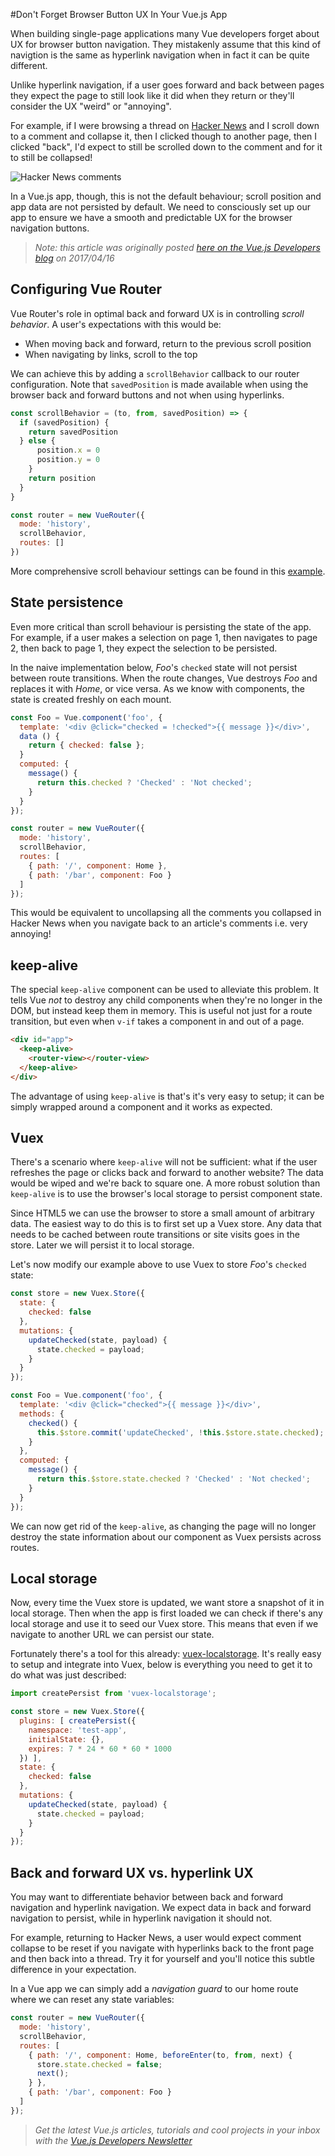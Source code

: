#Don't Forget Browser Button UX In Your Vue.js App

When building single-page applications many Vue developers forget about UX for browser button navigation. They mistakenly assume that this kind of navigtion is the same as hyperlink navigation when in fact it can be quite different. 

Unlike hyperlink navigation, if a user goes forward and back between pages they expect the page to still look like it did when they return or they'll consider the UX "weird" or "annoying".

For example, if I were browsing a thread on [Hacker News](http://news.ycombinator.com) and I scroll down to a comment and collapse it, then I clicked though to another page, then I clicked "back", I'd expect to still be scrolled down to the comment and for it to still be collapsed!

![Hacker News comments](http://vuejsdevelopers.com/images/posts/page_nav_1.png)

In a Vue.js app, though, this is not the default behaviour; scroll position and app data are not persisted by default. We need to consciously set up our app to ensure we have a smooth and predictable UX for the browser navigation buttons.

> *Note: this article was originally posted [here on the Vue.js Developers blog](http://vuejsdevelopers.com/2017/04/16/vue-js-browser-button-ux/?jsdojo_id=cjs_bbn) on 2017/04/16*

## Configuring Vue Router

Vue Router's role in optimal back and forward UX is in controlling *scroll behavior*. A user's expectations with this would be:

<!--more-->

- When moving back and forward, return to the previous scroll position
- When navigating by links, scroll to the top

We can achieve this by adding a `scrollBehavior` callback to our router configuration. Note that `savedPosition` is made available when using the browser back and forward buttons and not when using hyperlinks.

```js
const scrollBehavior = (to, from, savedPosition) => {
  if (savedPosition) {
    return savedPosition
  } else {
      position.x = 0
      position.y = 0
    }
    return position
  }
}

const router = new VueRouter({
  mode: 'history',
  scrollBehavior,
  routes: []
})
```

More comprehensive scroll behaviour settings can be found in this [example](https://github.com/vuejs/vue-router/blob/dev/examples/scroll-behavior/app.js).

## State persistence

Even more critical than scroll behaviour is persisting the state of the app. For example, if a user makes a selection on page 1, then navigates to page 2, then back to page 1, they expect the selection to be persisted. 

In the naive implementation below, *Foo*'s `checked` state will not persist between route transitions. When the route changes, Vue destroys *Foo* and replaces it with *Home*, or vice versa. As we know with components, the state is created freshly on each mount.


```js
const Foo = Vue.component('foo', {
  template: '<div @click="checked = !checked">{{ message }}</div>',
  data () {
    return { checked: false }; 
  }
  computed: {
    message() {
      return this.checked ? 'Checked' : 'Not checked';
    }
  }
});

const router = new VueRouter({
  mode: 'history',
  scrollBehavior,
  routes: [
    { path: '/', component: Home },
    { path: '/bar', component: Foo }
  ]
});
```

This would be equivalent to uncollapsing all the comments you collapsed in Hacker News when you navigate back to an article's comments i.e. very annoying!

## keep-alive

The special `keep-alive` component can be used to alleviate this problem. It tells Vue *not* to destroy any child components when they're no longer in the DOM, but instead keep them in memory. This is useful not just for a route transition, but even when `v-if` takes a component in and out of a page.

```html
<div id="app">
  <keep-alive>
    <router-view></router-view>
  </keep-alive>
</div>
```

The advantage of using `keep-alive` is that's it's very easy to setup; it can be simply wrapped around a component and it works as expected.

## Vuex

There's a scenario where `keep-alive` will not be sufficient: what if the user refreshes the page or clicks back and forward to another website? The data would be wiped and we're back to square one. A more robust solution than `keep-alive` is to use the browser's local storage to persist component state. 

Since HTML5 we can use the browser to store a small amount of arbitrary data. The easiest way to do this is to first set up a Vuex store. Any data that needs to be cached between route transitions or site visits goes in the store. Later we will persist it to local storage.

Let's now modify our example above to use Vuex to store *Foo*'s `checked` state:

```js
const store = new Vuex.Store({
  state: {
    checked: false
  },
  mutations: {
    updateChecked(state, payload) {
      state.checked = payload;
    }
  }
});

const Foo = Vue.component('foo', {
  template: '<div @click="checked">{{ message }}</div>',
  methods: {
    checked() {
      this.$store.commit('updateChecked', !this.$store.state.checked);
    }
  },
  computed: {
    message() {
      return this.$store.state.checked ? 'Checked' : 'Not checked';
    }
  }
});
```

We can now get rid of the `keep-alive`, as changing the page will no longer destroy the state information about our component as Vuex persists across routes.

## Local storage

Now, every time the Vuex store is updated, we want store a snapshot of it in local storage. Then when the app is first loaded we can check if there's any local storage and use it to seed our Vuex store. This means that even if we navigate to another URL we can persist our state.

Fortunately there's a tool for this already: [vuex-localstorage](https://github.com/crossjs/vuex-localstorage). It's really easy to setup and integrate into Vuex, below is everything you need to get it to do what was just described:

```js
import createPersist from 'vuex-localstorage';

const store = new Vuex.Store({
  plugins: [ createPersist({
    namespace: 'test-app',
    initialState: {},
    expires: 7 * 24 * 60 * 60 * 1000
  }) ],
  state: {
    checked: false
  },
  mutations: {
    updateChecked(state, payload) {
      state.checked = payload;
    }
  }
});
```

## Back and forward UX vs. hyperlink UX

You may want to differentiate behavior between back and forward navigation and hyperlink navigation. We expect data in back and forward navigation to persist, while in hyperlink navigation it should not.

For example, returning to Hacker News, a user would expect comment collapse to be reset if you navigate with hyperlinks back to the front page and then back into a thread. Try it for yourself and you'll notice this subtle difference in your expectation.

In a Vue app we can simply add a *navigation guard* to our home route where we can reset any state variables:

```js
const router = new VueRouter({
  mode: 'history',
  scrollBehavior,
  routes: [
    { path: '/', component: Home, beforeEnter(to, from, next) {
      store.state.checked = false;
      next();
    } },
    { path: '/bar', component: Foo }
  ]
});
```

> *Get the latest Vue.js articles, tutorials and cool projects in your inbox with the [Vue.js Developers Newsletter](http://vuejsdevelopers.com/newsletter/?jsdojo_id=cjs_bbn)*
